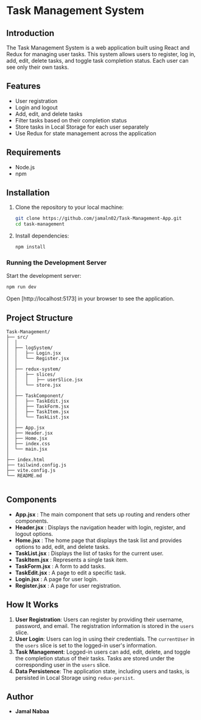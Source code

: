 # Task Management System


## Introduction

The Task Management System is a web application built using React and Redux for managing user tasks. This system allows users to register, log in, add, edit, delete tasks, and toggle task completion status. Each user can see only their own tasks.

## Features

- User registration
- Login and logout
- Add, edit, and delete tasks
- Filter tasks based on their completion status
- Store tasks in Local Storage for each user separately
- Use Redux for state management across the application

## Requirements

- Node.js
- npm

## Installation

1. Clone the repository to your local machine:
   ```bash
   git clone https://github.com/jamaln02/Task-Management-App.git
   cd task-management

2. Install dependencies:

   ```bash
   npm install
   ```

### Running the Development Server

Start the development server:

```bash
npm run dev
```

Open [http://localhost:5173] in your browser to see the application.

## Project Structure

```
Task-Management/
├── src/
│  │
│  ├── logSystem/
│  │   ├── Login.jsx
│  │   └── Register.jsx
│  │
│  ├── redux-system/
│  │   ├── slices/
│  │   │   ├── userSlice.jsx
│  │   └── store.jsx
│  │
│  ├── TaskComponent/
│  │   ├── TaskEdit.jsx
│  │   ├── TaskForm.jsx
│  │   ├── TaskItem.jsx
│  │   └── TaskList.jsx
│  │  
│  ├── App.jsx
│  ├── Header.jsx
│  ├── Home.jsx
│  ├── index.css
│  └── main.jsx
│
├── index.html
├── tailwind.config.js
├── vite.config.js
└── README.md


```


## Components

- **App.jsx** : The main component that sets up routing and renders other components.
- **Header.jsx** : Displays the navigation header with login, register, and logout options.
- **Home.jsx** : The home page that displays the task list and provides options to add, edit, and delete tasks.
- **TaskList.jsx** : Displays the list of tasks for the current user.
- **TaskItem.jsx** : Represents a single task item.
- **TaskForm.jsx** : A form to add tasks.
- **TaskEdit.jsx** : A page to edit a specific task.
- **Login.jsx** : A page for user login.
- **Register.jsx** : A page for user registration.


## How It Works

1. **User Registration**: Users can register by providing their username, password, and email. The registration information is stored in the `users` slice.
2. **User Login**: Users can log in using their credentials. The `currentUser` in the `users` slice is set to the logged-in user's information.
3. **Task Management**: Logged-in users can add, edit, delete, and toggle the completion status of their tasks. Tasks are stored under the corresponding user in the `users` slice.
4. **Data Persistence**: The application state, including users and tasks, is persisted in Local Storage using `redux-persist`.


## Author

- **Jamal Nabaa**
#
